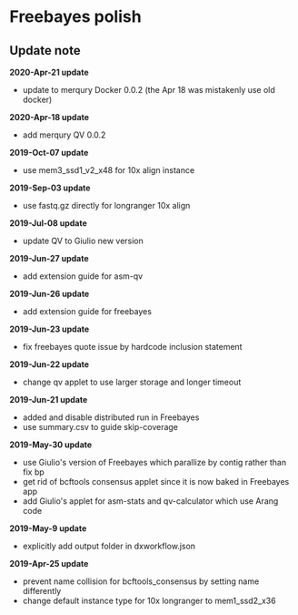 # Freebayes polish
## Update note

**2020-Apr-21 update**
- update to merqury Docker 0.0.2 (the Apr 18 was mistakenly use old docker)

**2020-Apr-18 update**
- add merqury QV 0.0.2

**2019-Oct-07 update**
- use mem3_ssd1_v2_x48 for 10x align instance

**2019-Sep-03 update**
- use fastq.gz directly for longranger 10x align

**2019-Jul-08 update**
- update QV to Giulio new version

**2019-Jun-27 update**
- add extension guide for asm-qv

**2019-Jun-26 update**
- add extension guide for freebayes

**2019-Jun-23 update**
- fix freebayes quote issue by hardcode inclusion statement

**2019-Jun-22 update**
- change qv applet to use larger storage and longer timeout

**2019-Jun-21 update**
- added and disable distributed run in Freebayes
- use summary.csv to guide skip-coverage 

**2019-May-30 update**
- use Giulio's version of Freebayes which parallize by contig rather than fix bp
- get rid of bcftools consensus applet since it is now baked in Freebayes app
- add Giulio's applet for asm-stats and qv-calculator which use Arang code

**2019-May-9 update**
- explicitly add output folder in dxworkflow.json

**2019-Apr-25 update**
- prevent name collision for bcftools_consensus by setting name differently
- change default instance type for 10x longranger to mem1_ssd2_x36

